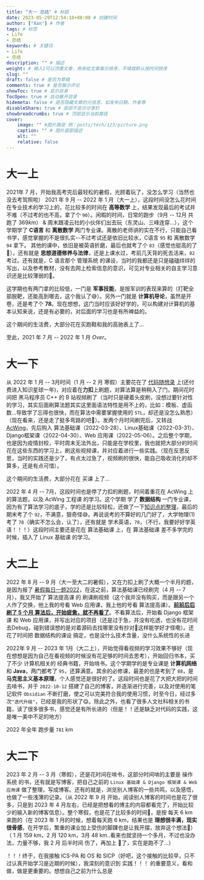 ```yaml
---
title: "大一 总结" # 标题
date: 2023-05-29T12:54:18+08:00 # 创建时间
author: ["Xan"] # 作者
tags: # 标签
- Life 
- 总结
keywords: # 关键词
- Life 
- 总结
description: "" # 描述
weight: # 输入1可以顶置文章，用来给文章展示排序，不填就默认按时间排序
slug: ""
draft: false # 是否为草稿
comments: true # 是否展示评论
showToc: true # 显示目录
TocOpen: true # 自动展开目录
hidemeta: false # 是否隐藏文章的元信息，如发布日期、作者等
disableShare: true # 底部不显示分享栏
showbreadcrumbs: true # 顶部显示当前路径
cover:
    image: "" #图片路径 例：posts/tech/123/picture.png
    caption: "" # 图片底部描述
    alt: ""
    relative: false
---
```


# 大一上
2021年 7 月，开始我高考完后最轻松的暑假，光顾着玩了，没怎么学习（当然也没去考驾照啦）
2021 年 9 月 -- 2022 年 1 月（大一上），这段时间没怎么花时间在专业技术的学习上的，花比较多的时间在 **高等数学** 上，结果发现最后的考试并不难（不过考的也不高，拿了个 `90`）。闲暇的时间，日常的跑步（9月 -- 12月 共跑了 $369 km$） & 周末跟凌云社的小伙伴们出去玩（东灵山、三峰连穿...），这个学期学了 **C语言** 和 **离散数学** 两门专业课。离散的老师讲的实在不行，只能自己看书学，感觉掌握的不是很扎实--不过考试还是依旧比较水，C语言 `95` 和 离散数学 `94` 拿下。 其他的课中，依旧是被英语折磨，最后也就考了个 `83`（感觉也挺高的了🤣），还有就是 **思想道德修养与法律**，还是上课水过，考前几天背的死去活来，`82` 考过。还有就是，C 语言那个 管理系统 的课设，当时的我都还是只是磕磕绊绊的写出，以及参考教材，没有去网上检索信息的意识，可见对专业相关的自主学习意识还是比较薄弱的🥴。

这学期也有两门拿的比较低，一门是 **军事技能**，是按军训的表现来算的（打靶全部脱靶，还能高到哪去，这个我认了😅）。另外一门就是 **计算机导论**，虽然是开卷，还是考了个 **78**。现在想想，这门当时应该好好学的，可以构建对计算机的基本认知来说，还是有必要的，对后面的学习也是有所裨益的。

这个期间的生活费，大部分花在买跑鞋和我的高驰表上了...

至此，2021 年 7 月 -- 2022 年 1 月 $Over$。

# 大一下
从 2022 年 1 月 -- 3月时间（1 月 -- 2 月 寒假）主要花在了 [代码随想录](https://www.programmercarl.com/) 上(还付费进入知识星球一年)，对应着在**力扣**上刷题，对算法算是稍稍入了门，期间花时间把 黑马程序员 C++ 的 B 站视频刷了（当时只是硬着头皮刷，没想过要针对性的学习，其实后面刷算法题其实这里面语法特性是用不上的，比如：模板、虚函数...导致学了忘得也很快，而在算法中需要掌握使用的 `STL`，却还是没怎么熟悉）（现在看来，还是走了挺多弯路的吧🤔）。发两个月时间刷完后，又转战 [AcWing](https://www.acwing.com/user/myspace/activity/182463/)，先后购入 算法基础课（2022-03-28）、Linux基础课（2022-03-31）、Django框架课（2022-04-30）、Web 应用课（2022-05-06）。之后整个学期，也是因为疫情封校，平时周末无法外出，只能是在学校里，我也就把大部分的时间花在这些东西的学习上，刷这些视频课，并对应着进行一些实践。（现在反思反思，当时的实践还是少了，有点太过急了，视频刷的很快，能自己吸收消化的却不算多，还是有点可惜）。

这个期间的生活费，大部分花在 买课 上了...

2022 年 4 月 -- 7月，这段时间也是停了力扣的刷题，时间着重花在 AcWing 上的算法题，以及 AcWing 工程课 的学习。这个学期 学了 **数据结构** 一门专业课，因为有了算法学习的底子，学的还是比较轻松，还做了一下[知识点的整理](https://github.com/Xancoding/Data-Structures-and-Algorithms)，最后的期末考了个 `92`，不满意，狠奇怪😅。再说说考的不算好的几门好了，大学物理(1) 考了 `78`（确实不怎么会，认了），还有就是 学术英语，`78`，（不行，我要好好学英语！！！）这段时间主要还是花在 算法基础课 上，在 算法基础课 差不多学完的时候，插入了 Linux 基础课 的学习。

# 大二上 
2022 年 8 月 -- 9 月（大一至大二的暑假），又在力扣上刷了大概一个半月的题，是因为报了 [暑假每日一题2022](https://www.acwing.com/activity/content/activity_person/content/431826/1/)，在这之前，算法基础课已经刷完（4 月 -- 7月），我又开始了 算法提高课 的 刷课刷视频（这个我并没有购买，而是跟另一个人作了交换，他上我的号看 Web 应用课，我上他的号看 算法提高课）。**<u>前前后后刷了 5 个月 算法后，开始疲惫，就不再看了</u>**。不看算法后，开始看 Django 框架课 和 Web 应用课，并写出对应的项目（还是过于急，并没有吃透，也没有花时间去Debug，碰到错误想的是对着源码去找哪里没有抄对🤣这样能学好才怪嘞）。还花了时间把 数据结构的课设 搞定，也是没什么技术含量，没什么系统性的长进

2022年 9 月 -- 2023 年 1月（大二上），开始觉得看视频的学习效果不够好（现在想想是因为自己在看视频的时候没有花足够的时间去思考），开始回归书本，买了不少 计算机相关的 经典书籍，开始啃书。这个学期学的是专业课是 **计算机网络** 和 **Java**，两门都考了 `95`，还算满意。其余的必修课，最差的也是考到了 `88`，是 **马克思主义基本原理**，个人感觉还是很好的了。这段时间也是花了大把大把的时间去啃书，并于 `2022-10-12` 搭建了自己的博客，并逐渐进行完善，以及对使用的笔记软件 `Obsidian` 不断打磨，使之可以完美符合我的使用习惯，时至今日，经过多次`"迭代升级"`，已经是我的形状了😋。除此之外，也看了很多人文社科相关的书籍，读了很多很多书，感觉还是有所长进的（但是！！还是缺乏对代码的实践，这是唯一美中不足的地方）

2022 年全年 跑步量 `781` km

# 大二下 
2023 年 2 月 -- 3 月（寒假），还是花时间在啃书，这部分时间啃的主要是 操作系统 的书，还有就是写博客，把自己之前的 `Linux 基础课 & Django 框架课 & Web 应用课` 做了整理，写成博客。还有的就是，浏览别人博客的一些共鸣，以及感悟，也做了一些浅薄的记录。（从 2022 年 9 月 开始，阅读别人博客的时间也是花了很多，只是到 2023 年 4 月左右，已经是把想看的博主的内容都看完了，开始比较少的输入新的博客信息）。整个寒假，也是花了比较多的时间🏃‍，是按 每天 6 km 来跑的（在 2023 年 1 月的时候，想着每天跑 6 km，结果也是 **理想很丰满，现实很骨感**，在开学后，繁重的课业加上受伤的脚踝也是让我开摆，放弃这个想法🤧）（ 1 月 159 km，2 月 120 km，3月 48 km..看来也就坚持一个多月，不过也没办法，力量不够，我 2 月 后半时间 伤了，再加上 🐏了，实在是跑不了...）

！！！终于，在我接触 ICS-PA 和 OS 和 SICP（好吧，这个接触的比较早，只不过认真开始学习是近期的时候），我深刻的意识到 实践！！！ 的重要意义，看和做，做是更重要的。想想自己之前为什么总是